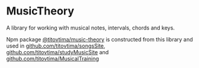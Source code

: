 # MusicTheory

A library for working with musical notes, intervals, chords and keys.

Npm package [@titovtima/music-theory](https://www.npmjs.com/package/@titovtima/music-theory) is constructed from this library and used in
[github.com/titovtima/songsSite](https://github.com/titovtima/songsSite), [github.com/titovtima/studyMusicSite](https://github.com/titovtima/studyMusicSite) and
[github.com/titovtima/MusicalTraining](https://github.com/titovtima/MusicalTraining)
